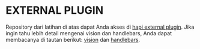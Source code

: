 # EXTERNAL PLUGIN

Repository dari latihan di atas dapat Anda akses di [hapi external plugin](https://github.com/dicodingacademy/hapi-external-plugin-example.git). Jika ingin tahu lebih detail mengenai vision dan handlebars, Anda dapat membacanya di tautan berikut: [vision](https://hapi.dev/module/vision/) dan [handlebars](https://handlebarsjs.com/installation/).